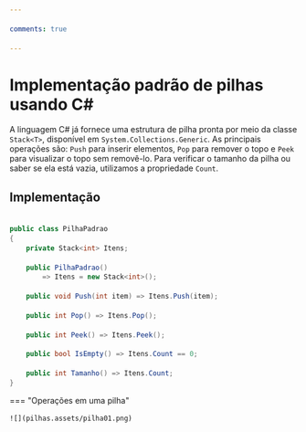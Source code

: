 ```yaml
---

comments: true

---
```


# **Implementação padrão de pilhas usando C#**

A linguagem C# já fornece uma estrutura de pilha pronta por meio da classe `Stack<T>`, disponível em `System.Collections.Generic`. As principais operações são: `Push` para inserir elementos, `Pop` para remover o topo e `Peek` para visualizar o topo sem removê-lo. Para verificar o tamanho da pilha ou saber se ela está vazia, utilizamos a propriedade `Count`.

## **Implementação**

```csharp

public class PilhaPadrao
{
    private Stack<int> Itens;

    public PilhaPadrao()
        => Itens = new Stack<int>();

    public void Push(int item) => Itens.Push(item);

    public int Pop() => Itens.Pop();

    public int Peek() => Itens.Peek();

    public bool IsEmpty() => Itens.Count == 0;

    public int Tamanho() => Itens.Count;
}

```

=== "Operações em uma pilha"

    ![](pilhas.assets/pilha01.png)